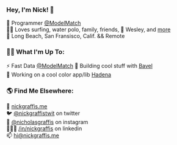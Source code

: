 
### Hey, I'm Nick! 👋
🤖 Programmer [@ModelMatch](https://github.com/modelmatch)<br>
🏄‍♂️ Loves surfing, water polo, family, friends, 🐶 Wesley, and [more](https://nickgraffis.me)<br>
📍 Long Beach, San Fransisco, Calif. && Remote <br>

### 👨‍💻 What I'm Up To:
⚡️ Fast Data [@ModelMatch](https://github.com/modelmatch)
🤡 Building cool stuff with [Bavel](https://github.com/https-github-com-steversonTong)<br>
🎏 Working on a cool color app/lib [Hadena](https://hadena.netlify.app)

### 🌎 Find Me Elsewhere:
🚀 [nickgraffis.me](https://nickgraffis.me)<br>
🐦 [@nickgraffistwit](https://twitter.com/nickgraffistwit) on twitter<br>
📸 [@nicholasgraffis](https://www.instagram.com/nicholasgraffis/) on instagram<br>
👨🏻‍💼 [/in/nickgraffis](https://www.linkedin.com/in/nickgraffis/) on linkedin<br>
📫 [hi@nickgraffis.me](mailto:hi@nickgraffis.me)
<!--
**nickgraffis/nickgraffis** is a ✨ _special_ ✨ repository because its `README.md` (this file) appears on your GitHub profile.

Here are some ideas to get you started:

- 🔭 I’m currently working on ...
- 🌱 I’m currently learning ...
- 👯 I’m looking to collaborate on ...
- 🤔 I’m looking for help with ...
- 💬 Ask me about ...
- 📫 How to reach me: ...
- 😄 Pronouns: ...
- ⚡ Fun fact: ...
-->

